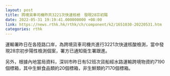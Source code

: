 ```yaml
---
layout: post
title: 跨境貨車司機昨共3221次快速核檢　發現28宗初陽
date: 2022-05-31 19:19:41.000000000 +08:00
link: https://news.rthk.hk/rthk/ch/component/k2/1651030-20220531.htm
categories: rthk
---
```


運輸署昨日在各陸路口岸，為跨境貨車司機共進行3221次快速核酸檢測，當中發現28宗初步陽性檢測個案，署方已通知衞生署跟進。

另外，根據內地當局資料，深圳市昨日有52班次貨船經水路運輸跨境物資約7190個標箱，其中生鮮食品類約20個標箱，非生鮮類約7170個標箱。
